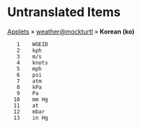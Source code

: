 # Untranslated Items
[Applets](../../../README.md) &#187; [weather@mockturtl](../README.md) &#187; **Korean (ko)**

       1	WOEID
       2	kph
       3	m/s
       4	knots
       5	mph
       6	psi
       7	atm
       8	kPa
       9	Pa
      10	mm Hg
      11	at
      12	mbar
      13	in Hg
